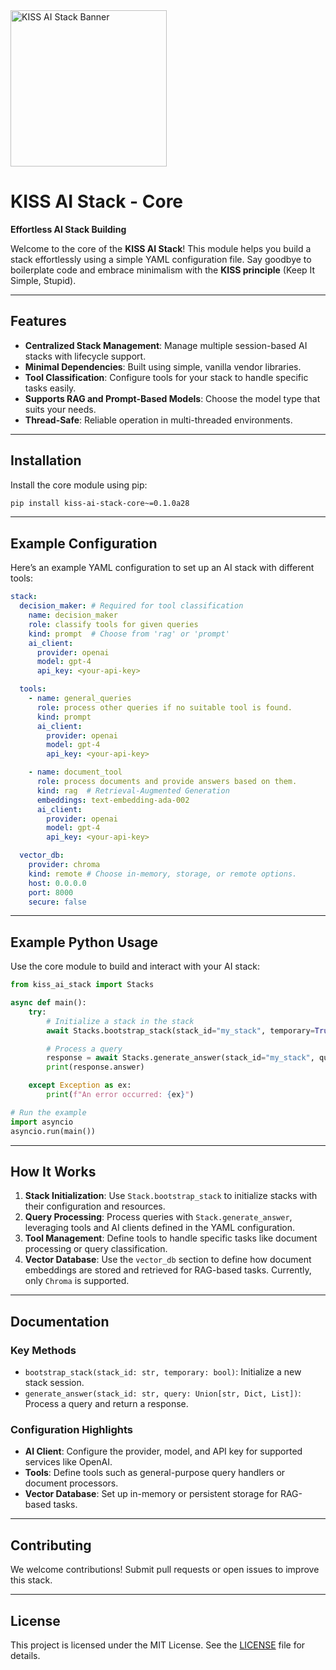 
<div style="text-align: left; margin-bottom: 20px;">
  <img src="https://kiss-ai-stack.github.io/kissaistack.svg" alt="KISS AI Stack Banner" style="max-width: auto; height: 250px">
</div>

# KISS AI Stack - Core

**Effortless AI Stack Building**

Welcome to the core of the **KISS AI Stack**! This module helps you build a stack effortlessly using a simple YAML configuration file. Say goodbye to boilerplate code and embrace minimalism with the **KISS principle** (Keep It Simple, Stupid).

---

## Features

- **Centralized Stack Management**: Manage multiple session-based AI stacks with lifecycle support.
- **Minimal Dependencies**: Built using simple, vanilla vendor libraries.
- **Tool Classification**: Configure tools for your stack to handle specific tasks easily.
- **Supports RAG and Prompt-Based Models**: Choose the model type that suits your needs.
- **Thread-Safe**: Reliable operation in multi-threaded environments.

---

## Installation

Install the core module using pip:

```bash
pip install kiss-ai-stack-core~=0.1.0a28
```

---

## Example Configuration

Here’s an example YAML configuration to set up an AI stack with different tools:

```yaml
stack:
  decision_maker: # Required for tool classification
    name: decision_maker
    role: classify tools for given queries
    kind: prompt  # Choose from 'rag' or 'prompt'
    ai_client:
      provider: openai
      model: gpt-4
      api_key: <your-api-key>

  tools:
    - name: general_queries
      role: process other queries if no suitable tool is found.
      kind: prompt
      ai_client:
        provider: openai
        model: gpt-4
        api_key: <your-api-key>

    - name: document_tool
      role: process documents and provide answers based on them.
      kind: rag  # Retrieval-Augmented Generation
      embeddings: text-embedding-ada-002
      ai_client:
        provider: openai
        model: gpt-4
        api_key: <your-api-key>

  vector_db:
    provider: chroma
    kind: remote # Choose in-memory, storage, or remote options.
    host: 0.0.0.0
    port: 8000
    secure: false
```

---

## Example Python Usage

Use the core module to build and interact with your AI stack:

```python
from kiss_ai_stack import Stacks

async def main():
    try:
        # Initialize a stack in the stack
        await Stacks.bootstrap_stack(stack_id="my_stack", temporary=True)

        # Process a query
        response = await Stacks.generate_answer(stack_id="my_stack", query="What is Retrieval-Augmented Generation?")
        print(response.answer)

    except Exception as ex:
        print(f"An error occurred: {ex}")

# Run the example
import asyncio
asyncio.run(main())
```

---

## How It Works

1. **Stack Initialization**: Use `Stack.bootstrap_stack` to initialize stacks with their configuration and resources.
2. **Query Processing**: Process queries with `Stack.generate_answer`, leveraging tools and AI clients defined in the YAML configuration.
3. **Tool Management**: Define tools to handle specific tasks like document processing or query classification.
4. **Vector Database**: Use the `vector_db` section to define how document embeddings are stored and retrieved for RAG-based tasks. Currently, only `Chroma` is supported.

---

## Documentation

### Key Methods

- `bootstrap_stack(stack_id: str, temporary: bool)`: Initialize a new stack session.
- `generate_answer(stack_id: str, query: Union[str, Dict, List])`: Process a query and return a response.

### Configuration Highlights

- **AI Client**: Configure the provider, model, and API key for supported services like OpenAI.
- **Tools**: Define tools such as general-purpose query handlers or document processors.
- **Vector Database**: Set up in-memory or persistent storage for RAG-based tasks.

---

## Contributing

We welcome contributions! Submit pull requests or open issues to improve this stack.

---

## License

This project is licensed under the MIT License. See the [LICENSE](./LICENSE) file for details.
